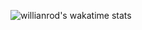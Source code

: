 ![willianrod's wakatime stats](https://github-readme-stats.vercel.app/api/wakatime?username=willianrod)

